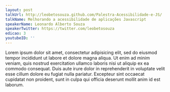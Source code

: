```yaml
---
layout: post
talkUrl: http://leobetosouza.github.com/Palestra-Acessibilidade-e-JS/
talkName: Melhorando a acessibilidade de aplicações Javascript
speakerName: Leonardo Alberto Souza
speakerTwitter: https://twitter.com/leobetosouza
edicao: 3
youtubeID: ''
---
```


Lorem ipsum dolor sit amet, consectetur adipisicing elit, sed do eiusmod tempor incididunt ut labore et dolore magna aliqua. Ut enim ad minim veniam, quis nostrud exercitation ullamco laboris nisi ut aliquip ex ea commodo consequat. Duis aute irure dolor in reprehenderit in voluptate velit esse cillum dolore eu fugiat nulla pariatur. Excepteur sint occaecat cupidatat non proident, sunt in culpa qui officia deserunt mollit anim id est laborum.